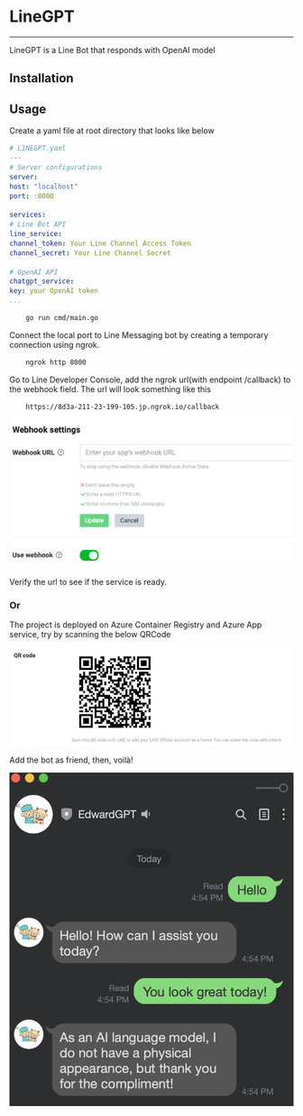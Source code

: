 # LineGPT
---

LineGPT is a Line Bot that responds with OpenAI model

## Installation

## Usage

Create a yaml file at root directory that looks like below

```yaml
# LINEGPT.yaml
---
# Server configurations
server:
host: "localhost"
port: :8000

services:
# Line Bot API
line_service:
channel_token: Your Line Channel Access Token
channel_secret: Your Line Channel Secret

# OpenAI API
chatgpt_service:
key: your OpenAI token
...

```

```bash
    go run cmd/main.go
```

Connect the local port to Line Messaging bot by creating a temporary connection using ngrok.

```bash
    ngrok http 8000
```

Go to Line Developer Console, add the ngrok url(with endpoint /callback) to the webhook field.
The url will look something like this

```text
    https://8d3a-211-23-199-105.jp.ngrok.io/callback
```

![](static/webhook.png)

Verify the url to see if the service is ready.


### Or
The project is deployed on Azure Container Registry and Azure App service, try by scanning the below QRCode

![](LineGPT.png)

Add the bot as friend, then, voilà!

![](static/sample.png)




